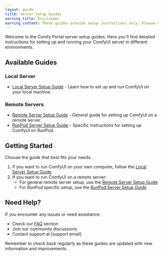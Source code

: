 ```yaml
---
layout: guide
title: Server Setup Guides
warning_title: Disclaimer
warning_content: These guides provide setup instructions only. Please understand all potential risks before proceeding. We are not responsible for any damages or losses that may occur.
---
```


Welcome to the Comfy Portal server setup guides. Here you'll find detailed instructions for setting up and running your ComfyUI server in different environments.

## Available Guides

### Local Server

- [Local Server Setup Guide](local-server) - Learn how to set up and run ComfyUI on your local machine.

### Remote Servers

- [Remote Server Setup Guide](remote-server) - General guide for setting up ComfyUI on a remote server.
- [RunPod Server Setup Guide](remote-server-runpod) - Specific instructions for setting up ComfyUI on RunPod.

## Getting Started

Choose the guide that best fits your needs:

1. If you want to run ComfyUI on your own computer, follow the [Local Server Setup Guide](local-server).
2. If you want to run ComfyUI on a remote server:
   - For general remote server setup, use the [Remote Server Setup Guide](remote-server)
   - For RunPod specific setup, use the [RunPod Server Setup Guide](remote-server-runpod)

## Need Help?

If you encounter any issues or need assistance:

- Check our [FAQ](faq) section
- Join our community discussions
- Contact support at [support email]

Remember to check back regularly as these guides are updated with new information and improvements.
